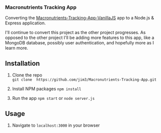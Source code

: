### Macronutrients Tracking App

Converting the [Macronutrients-Tracking-App-VanillaJS](https://github.com/jim3/Macronutrients-Tracking-App-VanillaJS) app to a Node.js & Express application.

I'll continue to convert this project as the other project progresses. As opposed to the other project I'll be adding more features to this app, like a MongoDB database, 
possibly user authentication, and hopefully more as I learn more.

## Installation

1. Clone the repo   
`git clone  https://github.com/jim3/Macronutrients-Tracking-App.git`

2. Install NPM packages
`npm install`

3. Run the app
`npm start` or `node server.js`

## Usage

1. Navigate to `localhost:3000` in your browser
